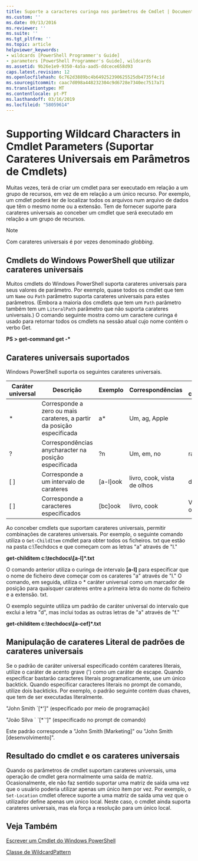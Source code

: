 ```yaml
---
title: Suporte a caracteres curinga nos parâmetros de Cmdlet | Documentos da Microsoft
ms.custom: ''
ms.date: 09/13/2016
ms.reviewer: ''
ms.suite: ''
ms.tgt_pltfrm: ''
ms.topic: article
helpviewer_keywords:
- wildcards [PowerShell Programmer's Guide]
- parameters [PowerShell Programmer's Guide], wildcards
ms.assetid: 9b26e1e9-9350-4a5a-aad5-ddcece658d93
caps.latest.revision: 12
ms.openlocfilehash: 6c762d3889bc4b649252390625525db4735f4c1d
ms.sourcegitcommit: caac7d098a448232304c9d6728e7340ec7517a71
ms.translationtype: MT
ms.contentlocale: pt-PT
ms.lasthandoff: 03/16/2019
ms.locfileid: "58059614"
---
```

# <a name="supporting-wildcard-characters-in-cmdlet-parameters"></a>Supporting Wildcard Characters in Cmdlet Parameters (Suportar Carateres Universais em Parâmetros de Cmdlets)

Muitas vezes, terá de criar um cmdlet para ser executado em relação a um grupo de recursos, em vez de em relação a um único recurso. Por exemplo, um cmdlet poderá ter de localizar todos os arquivos num arquivo de dados que têm o mesmo nome ou a extensão. Tem de fornecer suporte para carateres universais ao conceber um cmdlet que será executado em relação a um grupo de recursos.

> [!NOTE]
> Com carateres universais é por vezes denominado *globbing*.

## <a name="windows-powershell-cmdlets-that-use-wildcards"></a>Cmdlets do Windows PowerShell que utilizar carateres universais

 Muitos cmdlets do Windows PowerShell suporta carateres universais para seus valores de parâmetro. Por exemplo, quase todos os cmdlet que tem um `Name` ou `Path` parâmetro suporta carateres universais para estes parâmetros. (Embora a maioria dos cmdlets que tem um `Path` parâmetro também tem um `LiteralPath` parâmetro que não suporta carateres universais.) O comando seguinte mostra como um caractere curinga é usado para retornar todos os cmdlets na sessão atual cujo nome contém o verbo Get.

 **PS > get-command get -\***

## <a name="supported-wildcard-characters"></a>Carateres universais suportados

Windows PowerShell suporta os seguintes carateres universais.

|Caráter universal|Descrição|Exemplo|Correspondências|Não corresponde|
|------------------------|-----------------|-------------|-------------|--------------------|
|*|Corresponde a zero ou mais carateres, a partir da posição especificada|a*|Um, ag, Apple||
|?|Correspondências anycharacter na posição especificada|?n|Um, em, no|ran|
|[ ]|Corresponde a um intervalo de carateres|[a-l]ook|livro, cook, vista de olhos|demorou|
|[ ]|Corresponde a caracteres especificados|[bc]ook|livro, cook|Vista de olhos|

Ao conceber cmdlets que suportam carateres universais, permitir combinações de carateres universais. Por exemplo, o seguinte comando utiliza o `Get-ChildItem` cmdlet para obter todos os ficheiros. txt que estão na pasta c:\Techdocs e que começam com as letras "a" através de "l."

**get-childitem c:\techdocs\\[a-l]\*.txt**

O comando anterior utiliza o curinga de intervalo **[a-l]** para especificar que o nome de ficheiro deve começar com os carateres "a" através de "l." O comando, em seguida, utiliza o * caráter universal como um marcador de posição para quaisquer carateres entre a primeira letra do nome do ficheiro e a extensão. txt.

O exemplo seguinte utiliza um padrão de caráter universal do intervalo que exclui a letra "d", mas inclui todas as outras letras de "a" através de "f."

**get-childitem c:\techdocs\\[a-cef]\*.txt**

## <a name="handling-literal-characters-in-wildcard-patterns"></a>Manipulação de carateres Literal de padrões de carateres universais

Se o padrão de caráter universal especificado contém carateres literais, utilize o caráter de acento grave (') como um caráter de escape. Quando especificar bastarão caracteres literais programaticamente, use um único backtick. Quando especificar caracteres literais no prompt de comando, utilize dois backticks. Por exemplo, o padrão seguinte contém duas chaves, que tem de ser executadas literalmente.

"John Smith \`[*']" (especificado por meio de programação)

"João Silva \` \`[*\`']" (especificado no prompt de comando)

Este padrão corresponde a "John Smith [Marketing]" ou "John Smith [desenvolvimento]".

## <a name="cmdlet-output-and-wildcard-characters"></a>Resultado do cmdlet e os carateres universais

Quando os parâmetros de cmdlet suportam carateres universais, uma operação de cmdlet gera normalmente uma saída de matriz. Ocasionalmente, ele não faz sentido suportar uma matriz de saída uma vez que o usuário poderia utilizar apenas um único item por vez. Por exemplo, o `Set-Location` cmdlet oferece suporte a uma matriz de saída uma vez que o utilizador define apenas um único local. Neste caso, o cmdlet ainda suporta carateres universais, mas ela força a resolução para um único local.

## <a name="see-also"></a>Veja Também

[Escrever um Cmdlet do Windows PowerShell](./writing-a-windows-powershell-cmdlet.md)

[Classe de WildcardPattern](/dotnet/api/system.management.automation.wildcardpattern)
